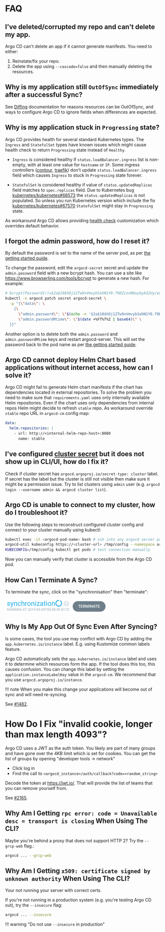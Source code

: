 # FAQ

## I've deleted/corrupted my repo and can't delete my app.

Argo CD can't delete an app if it cannot generate manifests. You need to either: 

1. Reinstate/fix your repo.
1. Delete the app using `--cascade=false` and then manually deleting the resources.

## Why is my application still `OutOfSync` immediately after a successful Sync?

See [Diffing](user-guide/diffing.md) documentation for reasons resources can be OutOfSync, and ways to configure
Argo CD to ignore fields when differences are expected.


## Why is my application stuck in `Progressing` state?

Argo CD provides health for several standard Kubernetes types. The `Ingress` and `StatefulSet` types have known issues which might cause health check
to return `Progressing` state instead of `Healthy`.

* `Ingress` is considered healthy if `status.loadBalancer.ingress` list is non-empty, with at least one value for `hostname` or `IP`. Some ingress controllers
 ([contour](https://github.com/heptio/contour/issues/403), [traefik](https://github.com/argoproj/argo-cd/issues/968#issuecomment-451082913)) don't update
 `status.loadBalancer.ingress` field which causes `Ingress` to stuck in `Progressing` state forever.

* `StatefulSet` is considered healthy if value of `status.updatedReplicas` field matches to `spec.replicas` field. Due to Kubernetes bug
[kubernetes/kubernetes#68573](https://github.com/kubernetes/kubernetes/issues/68573) the `status.updatedReplicas` is not populated. So unless you run Kubernetes version which
include the fix [kubernetes/kubernetes#67570](https://github.com/kubernetes/kubernetes/pull/67570) `StatefulSet` might stay in `Progressing` state.

As workaround Argo CD allows providing [health check](operator-manual/health.md) customization which overrides default behavior.

## I forgot the admin password, how do I reset it?

By default the password is set to the name of the server pod, as per [the getting started guide](getting_started.md).

To change the password, edit the `argocd-secret` secret and update the `admin.password` field with a new bcrypt hash. You
can use a site like https://www.browserling.com/tools/bcrypt to generate a new hash. For example:

```bash
# bcrypt(Password1!)=$2a$10$hDj12Tw9xVmvybSahN1Y0.f9DZixxN8oybyA32Uy/eqWklFU4Mo8O
kubectl -n argocd patch secret argocd-secret \
  -p "{\"data\": \
    {\
      \"admin.password\": \"$(echo -n '$2a$10$hDj12Tw9xVmvybSahN1Y0.f9DZixxN8oybyA32Uy/eqWklFU4Mo8O' | base64)\", \
      \"admin.passwordMtime\": \"$(date +%FT%T%Z | base64)\" \
  }}"
```

Another option is to delete both the `admin.password` and `admin.passwordMtime` keys and restart argocd-server. This will set the password back to the pod name as per [the getting started guide](getting_started.md).

## Argo CD cannot deploy Helm Chart based applications without internet access, how can I solve it?

Argo CD might fail to generate Helm chart manifests if the chart has dependencies located in external repositories. To solve the problem you need to make sure that `requirements.yaml`
uses only internally available Helm repositories. Even if the chart uses only dependencies from internal repos Helm might decide to refresh `stable` repo. As workaround override
`stable` repo URL in `argocd-cm` config map:

```yaml
data:
  helm.repositories: |
    - url: http://<internal-helm-repo-host>:8080
      name: stable
```

## I've configured [cluster secret](./operator-manual/declarative-setup.md#clusters) but it does not show up in CLI/UI, how do I fix it?

Check if cluster secret has `argocd.argoproj.io/secret-type: cluster` label. If secret has the label but the cluster is still not visible then make sure it might be a
permission issue. Try to list clusters using `admin` user (e.g. `argocd login --username admin && argocd cluster list`).

## Argo CD is unable to connect to my cluster, how do I troubleshoot it?

Use the following steps to reconstruct configured cluster config and connect to your cluster manually using kubectl:

```bash
kubectl exec -it <argocd-pod-name> bash # ssh into any argocd server pod
argocd-util kubeconfig https://<cluster-url> /tmp/config --namespace argocd # generate your cluster config
KUBECONFIG=/tmp/config kubectl get pods # test connection manually
```

Now you can manually verify that cluster is accessible from the Argo CD pod.

## How Can I Terminate A Sync?

To terminate the sync, click on the "synchronisation" then "terminate":

![Synchronization](assets/synchronization-button.png) ![Terminate](assets/terminate-button.png)

## Why Is My App Out Of Sync Even After Syncing?

Is some cases, the tool you use may conflict with Argo CD by adding the `app.kubernetes.io/instance` label. E.g. using Kustomize common labels feature.

Argo CD automatically sets the `app.kubernetes.io/instance` label and uses it to determine which resources form the app. If the tool does this too, this causes confusion. You can change this label by setting the `application.instanceLabelKey` value in the `argocd-cm`.  We recommend that you use `argocd.argoproj.io/instance`. 

!!! note    When you make this change your applications will become out of sync and will need re-syncing.

See [#1482](https://github.com/argoproj/argo-cd/issues/1482).


# How Do I Fix "invalid cookie, longer than max length 4093"?

Argo CD uses a JWT as the auth token. You likely are part of many groups and have gone over the 4KB limit which is set for cookies.
You can get the list of groups by opening "developer tools -> network"

* Click log in
* Find the call to `<argocd_instance>/auth/callback?code=<random_string>`

Decode the token at https://jwt.io/. That will provide the list of teams that you can remove yourself from.

See [#2165](https://github.com/argoproj/argo-cd/issues/2165).

## Why Am I Getting `rpc error: code = Unavailable desc = transport is closing` When Using The CLI?

Maybe you're behind a proxy that does not support HTTP 2? Try the `--grcp-web` flag.:

```bash
argocd ... --grcp-web
```

## Why Am I Getting `x509: certificate signed by unknown authority` When Using The CLI?

Your not running your server with correct certs.

If you're not running in a production system (e.g. you're testing Argo CD out), try the `--insecure` flag:

```bash
argocd ... --insecure
```

!!! warning "Do not use `--insecure` in production"

